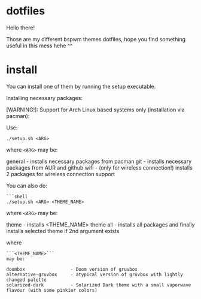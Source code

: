 # dotfiles

Hello there!

Those are my different bspwm themes dotfiles, hope you find something useful in this mess hehe ^^

# install

You can install one of them by running the setup executable.

Installing necessary packages:

[WARNING!]: Support for Arch Linux based systems only (installation via pacman):

Use:

```shell
./setup.sh <ARG> 
```

where 
```<ARG>```
may be:

general      - installs necessary packages from pacman
git          - installs necessary packages from AUR and github
wifi         - (only for wireless connection!) installs 2 packages for wireless connection support

You can also do:


```
```shell
./setup.sh <ARG> <THEME_NAME>
```

where 
```<ARG>```
may be:

theme        - installs <THEME_NAME> theme
all          - installs all packages and finally installs selected theme if 2nd argument exists


where 
```
```<THEME_NAME>```
may be:

doombox                 - Doom version of gruvbox
alternative-gruvbox     - atypical version of gruvbox with lightly changed palette
solarized-dark          - Solarized Dark theme with a small vaporwave flavour (with some pinkier colors)

